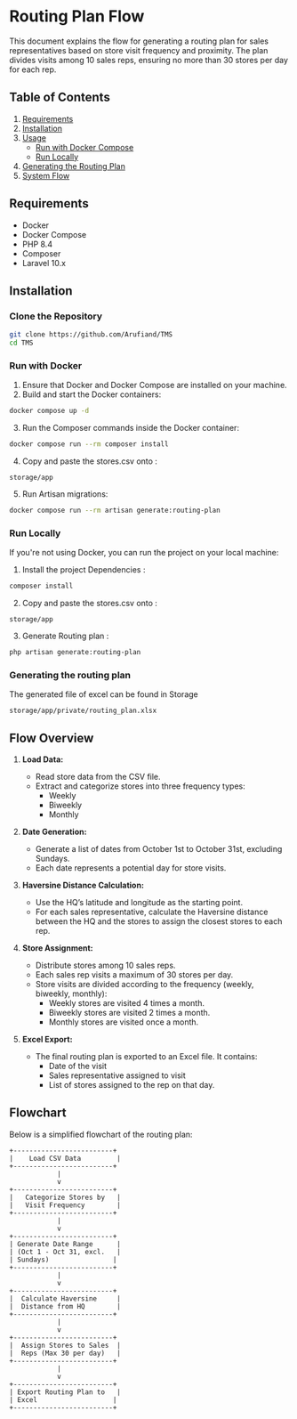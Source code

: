 # Routing Plan Flow

This document explains the flow for generating a routing plan for sales representatives based on store visit frequency and proximity. The plan divides visits among 10 sales reps, ensuring no more than 30 stores per day for each rep.

## Table of Contents
1. [Requirements](#requirements)
2. [Installation](#installation)
3. [Usage](#usage)
    - [Run with Docker Compose](#run-with-docker)
    - [Run Locally](#run-locally)
4. [Generating the Routing Plan](#generating-the-routing-plan)
5. [System Flow](#flow-overview)

## Requirements
- Docker
- Docker Compose
- PHP 8.4
- Composer
- Laravel 10.x

## Installation

### Clone the Repository
```bash
git clone https://github.com/Arufiand/TMS
cd TMS
```
### Run with Docker
1. Ensure that Docker and Docker Compose are installed on your machine.
2. Build and start the Docker containers:

```bash
docker compose up -d
```

3. Run the Composer commands inside the Docker container:

```bash
docker compose run --rm composer install
```

4. Copy and paste the stores.csv onto :
```
storage/app
```

5. Run Artisan migrations:
```bash
docker compose run --rm artisan generate:routing-plan
```

### Run Locally
If you're not using Docker, you can run the project on your local machine:

1. Install the project Dependencies :
```bash
composer install
```

2. Copy and paste the stores.csv onto :
```
storage/app
```

3. Generate Routing plan : 
```bash
php artisan generate:routing-plan
```

### Generating the routing plan
The generated file of excel can be found in Storage
```
storage/app/private/routing_plan.xlsx
```
## Flow Overview

1. **Load Data:**
    - Read store data from the CSV file.
    - Extract and categorize stores into three frequency types:
        - Weekly
        - Biweekly
        - Monthly

2. **Date Generation:**
    - Generate a list of dates from October 1st to October 31st, excluding Sundays.
    - Each date represents a potential day for store visits.

3. **Haversine Distance Calculation:**
    - Use the HQ’s latitude and longitude as the starting point.
    - For each sales representative, calculate the Haversine distance between the HQ and the stores to assign the closest stores to each rep.

4. **Store Assignment:**
    - Distribute stores among 10 sales reps.
    - Each sales rep visits a maximum of 30 stores per day.
    - Store visits are divided according to the frequency (weekly, biweekly, monthly):
        - Weekly stores are visited 4 times a month.
        - Biweekly stores are visited 2 times a month.
        - Monthly stores are visited once a month.

5. **Excel Export:**
    - The final routing plan is exported to an Excel file. It contains:
        - Date of the visit
        - Sales representative assigned to visit
        - List of stores assigned to the rep on that day.

## Flowchart

Below is a simplified flowchart of the routing plan:

```plaintext
+-------------------------+
|    Load CSV Data         |
+-------------------------+
            |
            v
+-------------------------+
|   Categorize Stores by   |
|   Visit Frequency        |
+-------------------------+
            |
            v
+-------------------------+
| Generate Date Range      |
| (Oct 1 - Oct 31, excl.   |
| Sundays)                |
+-------------------------+
            |
            v
+-------------------------+
|  Calculate Haversine     |
|  Distance from HQ        |
+-------------------------+
            |
            v
+-------------------------+
|  Assign Stores to Sales  |
|  Reps (Max 30 per day)   |
+-------------------------+
            |
            v
+-------------------------+
| Export Routing Plan to   |
| Excel                   |
+-------------------------+
